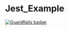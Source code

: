 # Jest_Example

[![GuardRails badge](https://badges.production.guardrails.io/shtakai/Jest_Example.svg)](https://www.guardrails.io)
